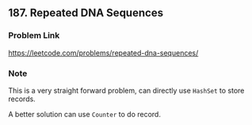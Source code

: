 ## 187. Repeated DNA Sequences

### Problem Link 
https://leetcode.com/problems/repeated-dna-sequences/

### Note
This is a very straight forward problem, can directly use `HashSet` to store records. 

A better solution can use `Counter` to do record.